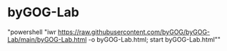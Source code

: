 # byGOG-Lab

"powershell "iwr https://raw.githubusercontent.com/byGOG/byGOG-Lab/main/byGOG-Lab.html -o byGOG-Lab.html; start byGOG-Lab.html""
